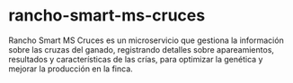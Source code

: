 # rancho-smart-ms-cruces
 Rancho Smart MS Cruces es un microservicio que gestiona la información sobre las cruzas del ganado, registrando detalles sobre apareamientos, resultados y características de las crías, para optimizar la genética y mejorar la producción en la finca.
